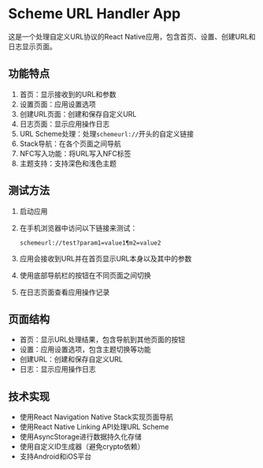 # Scheme URL Handler App

这是一个处理自定义URL协议的React Native应用，包含首页、设置、创建URL和日志显示页面。

## 功能特点

1. 首页：显示接收到的URL和参数
2. 设置页面：应用设置选项
3. 创建URL页面：创建和保存自定义URL
4. 日志页面：显示应用操作日志
5. URL Scheme处理：处理`schemeurl://`开头的自定义链接
6. Stack导航：在各个页面之间导航
7. NFC写入功能：将URL写入NFC标签
8. 主题支持：支持深色和浅色主题

## 测试方法

1. 启动应用
2. 在手机浏览器中访问以下链接来测试：
   ```
   schemeurl://test?param1=value1¶m2=value2
   ```

3. 应用会接收到URL并在首页显示URL本身以及其中的参数
4. 使用底部导航栏的按钮在不同页面之间切换
5. 在日志页面查看应用操作记录

## 页面结构

- 首页：显示URL处理结果，包含导航到其他页面的按钮
- 设置：应用设置选项，包含主题切换等功能
- 创建URL：创建和保存自定义URL
- 日志：显示应用操作日志

## 技术实现

- 使用React Navigation Native Stack实现页面导航
- 使用React Native Linking API处理URL Scheme
- 使用AsyncStorage进行数据持久化存储
- 使用自定义ID生成器（避免crypto依赖）
- 支持Android和iOS平台